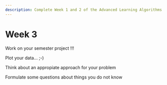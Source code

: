 ```yaml
---
description: Complete Week 1 and 2 of the Advanced Learning Algorithms course.
---
```


# Week 3

Work on your semester project !!!

Plot your data...    ;-)

Think about an appropiate approach for your problem

Formulate some questions about things you do not know
